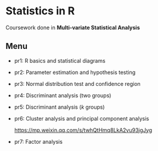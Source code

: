 # Statistics in R

Coursework done in **Multi-variate Statistical Analysis** 

## Menu

- pr1: R basics and statistical diagrams

- pr2: Parameter estimation and hypothesis testing

- pr3: Normal distribution test and confidence region

- pr4: Discriminant analysis (two groups)

- pr5: Discriminant analysis ($k$ groups)

- pr6: Cluster analysis and principal component analysis

  https://mp.weixin.qq.com/s/twhQtHmq8LkA2vu93jgJyg

- pr7: Factor analysis